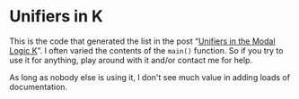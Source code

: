 # Unifiers in K

This is the code that generated the list in the post “[Unifiers in the Modal Logic K](https://groupoid.ch/math/2022/06/12/Unifiers_Modal_Logic.html)”.
I often varied the contents of the `main()` function.
So if you try to use it for anything, play around with it and/or contact me for help.

As long as nobody else is using it, I don't see much value in adding loads of
documentation.
